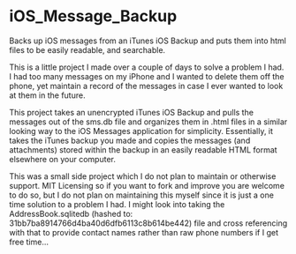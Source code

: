 # iOS_Message_Backup
Backs up iOS messages from an iTunes iOS Backup and puts them into html files to be easily readable, and searchable.

This is a little project I made over a couple of days to solve a problem I had. I had too many messages on my iPhone and I wanted to delete them off the phone, yet maintain a record of the messages in case I ever wanted to look at them in the future.

This project takes an unencrypted iTunes iOS Backup and pulls the messages out of the sms.db file and organizes them in .html files in a similar looking way to the iOS Messages application for simplicity. Essentially, it takes the iTunes backup you made and copies the messages (and attachments) stored within the backup in an easily readable HTML format elsewhere on your computer.

This was a small side project which I do not plan to maintain or otherwise support. MIT Licensing so if you want to fork and improve you are welcome to do so, but I do not plan on maintaining this myself since it is just a one time solution to a problem I had. I might look into taking the AddressBook.sqlitedb (hashed to: 31bb7ba8914766d4ba40d6dfb6113c8b614be442) file and cross referencing with that to provide contact names rather than raw phone numbers if I get free time...
